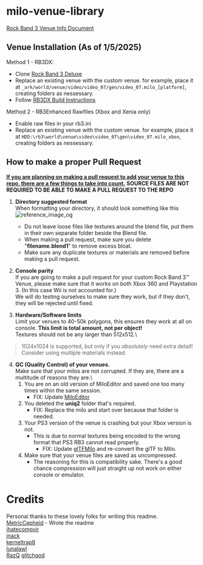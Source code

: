 # milo-venue-library
[Rock Band 3 Venue Info Document](https://docs.google.com/document/d/19qjL6bPoFSkUtJYYTEPNZ_F2iWSoJdbxr5a2iF2Aw5E/edit?usp=sharing)

## Venue Installation (As of 1/5/2025)
Method 1 - RB3DX:
- Clone [Rock Band 3 Deluxe](https://github.com/hmxmilohax/rock-band-3-deluxe)
- Replace an existing venue with the custom venue. for example, place it at `_ark/world/venue/video/video_07/gen/video_07.milo_[platform]`, creating folders as nessessary.
- Follow [RB3DX Build Instructions](https://github.com/hmxmilohax/rock-band-3-deluxe?tab=readme-ov-file#-building-not-standard-download-and-install)

Method 2 - RB3Enhanced Rawfiles (Xbox and Xenia only)
- Enable raw files in your rb3.ini
- Replace an existing venue with the custom venue. for example, place it at `HDD:\rb3\world\venue\video\video_07\gen\video_07.milo_xbox`, creating folders as nessessary.

## How to make a proper Pull Request
<ins>**If you are planning on making a pull request to add your venue to this repo, there are a few things to take into count.**</ins>
**SOURCE FILES ARE NOT REQUIRED TO BE ABLE TO MAKE A PULL REQUEST TO THE REPO**


1. **Directory suggested format**\
	When formatting your directory, it should look something like this\
	![reference_image_og](https://github.com/user-attachments/assets/4e343d05-9759-498a-8c88-504830b353e2)
	- Do not leave loose files like textures around the blend file, put them in their own separate folder beside the Blend file.
	- When making a pull request, make sure you delete "**filename.blend1**" to remove excess bloat.
	- Make sure any duplicate textures or materials are removed before making a pull request.



2. **Console parity**\
	If you are going to make a pull request for your custom Rock Band 3:tm: Venue, please make sure that it works on both Xbox 360 and Playstation 3. (In this case Wii is not accounted for.)\
	We will do testing ourselves to make sure they work, but if they don't, they will be rejected until fixed.



3. **Hardware/Software limits**\
	Limit your venues to 40-50k polygons, this ensures they work at all on console. **This limit is total amount, not per object!**\
	Textures should not be any larger than 512x512.\
> 1024x1024 is supported, but only if you *absolutely* need extra detail! Consider using multiple materials instead.



4. **QC (Quality Control) of your venues.**\
	Make sure that your milos are not corrupted. If they are, there are a multitude of reasons they are.\
	1. You are on an old version of MiloEditor and saved one too many times within the same session.
  	   - FIX: Update [MiloEditor](https://github.com/ihatecompvir/MiloEditor)
	2. You deleted the **uniq2** folder that's required.
  	   - FIX: Replace the milo and start over because that folder is needed.
	3. Your PS3 version of the venue is crashing but your Xbox version is not.
  	   - This is due to normal textures being encoded to the wrong format that PS3 RB3 cannot read properly.
	     - FIX: Update [glTFMilo](https://github.com/ihatecompvir/glTFMilo) and re-convert the glTF to Milo.
	4. Make sure that your venue files are saved as uncompressed.
	   - The reasoning for this is compatibility sake. There's a good chance compression will just straight up not work on either console or emulator.


# Credits
Personal thanks to these lovely folks for writing this readme.\
[MetricCepheid](https://github.com/MetricCepheid) - Wrote the readme\
[ihatecompvir](https://github.com/ihatecompvir)\
[jnack](https://github.com/jnackmclain)\
[kerneltrap8](https://github.com/kernaltrap8)\
[lunalawl](https://github.com/lunalawl)\
[RazQ](https://github.com/razq)
[glitchgod](https://github.com/glitchgod0)
